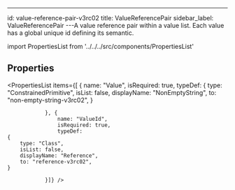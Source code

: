 --- 
id: value-reference-pair-v3rc02 
title: ValueReferencePair 
sidebar_label: ValueReferencePair 
---A value reference pair within a value list. Each value has a global unique id
defining its semantic.

import PropertiesList from '../../../src/components/PropertiesList' 

## Properties 

<PropertiesList items={[ 
{
                    name: "Value",
                    isRequired: true,
                    typeDef: 
    {
        type: "ConstrainedPrimitive",
        isList: false,
        displayName: "NonEmptyString",
        to: "non-empty-string-v3rc02",
    }
    
                }, {
                    name: "ValueId",
                    isRequired: true,
                    typeDef: 
    {
        type: "Class",
        isList: false,
        displayName: "Reference",
        to: "reference-v3rc02",
    }
    
                }]} /> 
 

